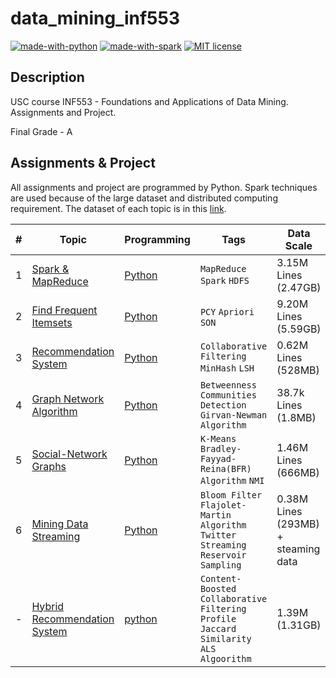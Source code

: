 # data_mining_inf553
[![made-with-python](https://img.shields.io/badge/Made%20with-Python-2B5A8E.svg)](https://www.python.org/)
[![made-with-spark](https://img.shields.io/badge/Made%20with-Spark-D75416.svg)](https://spark.apache.org/)
[![MIT license](https://img.shields.io/badge/License-MIT-green.svg)](https://lbesson.mit-license.org/)

## Description
USC course INF553 - Foundations and Applications of Data Mining. Assignments and Project.

Final Grade - A

## Assignments & Project
All assignments and project are programmed by Python. Spark techniques are used because of the large dataset and distributed computing requirement. The dataset of each topic is in this [link](https://drive.google.com/drive/folders/1GmkDgMzoGu9Si8asgBaWuRpeXrMpCbX8?usp=sharing).

|#|    Topic    |Programming|Tags|Data Scale|
|---|------------------------|-----------|----|--|
|1|[Spark & MapReduce](./assignment/assignment1/assignment1_description.pdf)|[Python](./assignment/assignment1/python) |`MapReduce` `Spark` `HDFS`|3.15M Lines (2.47GB)|
|2|[Find Frequent Itemsets](./assignment/assignment2/assignment2_description.pdf)|[Python](./assignment/assignment2/python)| `PCY` `Apriori` `SON`|9.20M Lines (5.59GB)|
|3|[Recommendation System](./assignment/assignment3/assignment3_description.pdf)|[Python](./assignment/assignment3/python/final)|`Collaborative Filtering` `MinHash` `LSH`|0.62M Lines (528MB)|
|4|[Graph Network Algorithm](./assignment/assignment4/assignment4_description.pdf)|[Python](./assignment/assignment4/python)|`Betweenness` `Communities Detection` `Girvan-Newman Algorithm`|38.7k Lines (1.8MB)|
|5|[Social-Network Graphs](./assignment/assignment5/assignment5_description.pdf)|[Python](./assignment/assignment5/python)|`K-Means` `Bradley-Fayyad-Reina(BFR) Algorithm` `NMI`|1.46M Lines (666MB)|
|6|[Mining Data Streaming](./assignment/assignment6/assignment6_description.pdf)|[Python](./assignment/assignment6/python)|`Bloom Filter` `Flajolet-Martin Algorithm` `Twitter Streaming` `Reservoir Sampling`|0.38M Lines (293MB) + steaming data|
|-|[Hybrid Recommendation System](./project/description.pdf)|[python](./project/deliver)|`Content-Boosted Collaborative Filtering` `Profile` `Jaccard Similarity` `ALS Algoorithm`|1.39M (1.31GB)|
